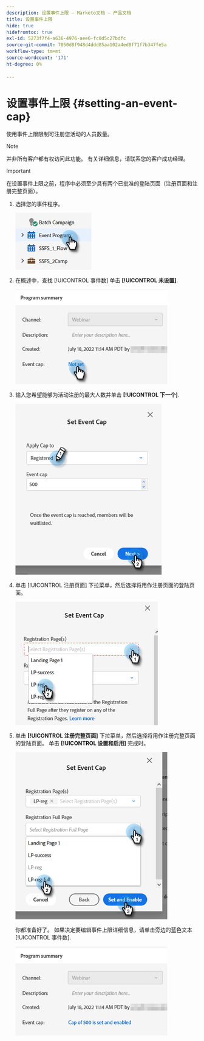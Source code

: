 ```yaml
---
description: 设置事件上限 — Marketo文档 — 产品文档
title: 设置事件上限
hide: true
hidefromtoc: true
exl-id: 5273f7f4-a636-4976-aee6-fc0d5c27bdfc
source-git-commit: 7050d8f948d4ddd85aa102a4ed8f71f7b347fe5a
workflow-type: tm+mt
source-wordcount: '171'
ht-degree: 0%

---
```


# 设置事件上限 {#setting-an-event-cap}

使用事件上限限制可注册您活动的人员数量。

>[!NOTE]
>
>并非所有客户都有权访问此功能。 有关详细信息，请联系您的客户成功经理。

>[!IMPORTANT]
>在设置事件上限之前，程序中必须至少具有两个已批准的登陆页面（注册页面和注册完整页面）。

1. 选择您的事件程序。

   ![](assets/setting-an-event-cap-1.png)

1. 在概述中，查找 [!UICONTROL 事件数] 单击 **[!UICONTROL 未设置]**.

   ![](assets/setting-an-event-cap-2.png)

1. 输入您希望能够为活动注册的最大人数并单击 **[!UICONTROL 下一个]**.

   ![](assets/setting-an-event-cap-3.png)

1. 单击 [!UICONTROL 注册页面] 下拉菜单，然后选择将用作注册页面的登陆页面。

   ![](assets/setting-an-event-cap-4.png)

1. 单击 **[!UICONTROL 注册完整页面]** 下拉菜单，然后选择将用作注册完整页面的登陆页面。 单击 **[!UICONTROL 设置和启用]** 完成时。

   ![](assets/setting-an-event-cap-5.png)

   你都准备好了。 如果决定要编辑事件上限详细信息，请单击旁边的蓝色文本 [!UICONTROL 事件数].

   ![](assets/setting-an-event-cap-6.png)
